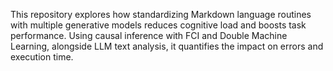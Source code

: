This repository explores how standardizing Markdown language routines with multiple generative models reduces cognitive load and boosts task performance. Using causal inference with FCI and Double Machine Learning, alongside LLM text analysis, it quantifies the impact on errors and execution time.
